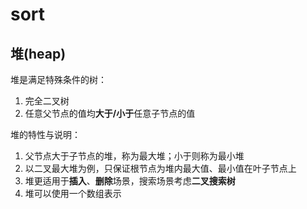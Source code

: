 # sort

## 堆(heap)

堆是满足特殊条件的树：

1. 完全二叉树
2. 任意父节点的值均**大于/小于**任意子节点的值

堆的特性与说明：

1. 父节点大于子节点的堆，称为最大堆；小于则称为最小堆
2. 以二叉最大堆为例，只保证根节点为堆内最大值、最小值在叶子节点上
3. 堆更适用于**插入**、**删除**场景，搜索场景考虑**二叉搜索树**
4. 堆可以使用一个数组表示
